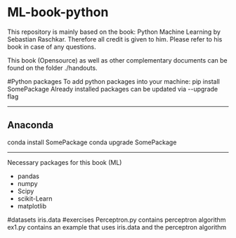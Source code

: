 # ML-book-python

  This repository is mainly based on the book: Python Machine Learning by Sebastian Raschkar. Therefore all credit is given to him. Please refer to his book in case of any questions.

  This book (Opensource) as well as other complementary documents can be found on the folder ./handouts.

#Python packages
 To add python packages into your machine:
 pip install SomePackage
 Already installed packages can be updated via --upgrade flag

 --------------------
 Anaconda
 ---------------------
 conda install SomePackage
 conda upgrade SomePackage

 --------
 Necessary packages for this book (ML)
 - pandas
 - numpy
 - Scipy
 - scikit-Learn
 - matplotlib

#datasets
  iris.data
#exercises
  Perceptron.py contains perceptron algorithm
  ex1.py contains an example that uses iris.data and the perceptron algorithm
